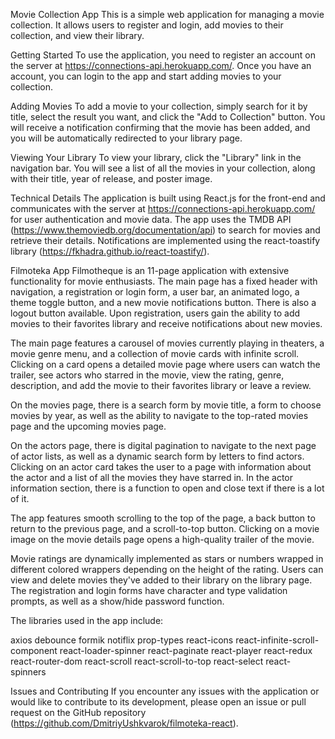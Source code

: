 Movie Collection App This is a simple web application for managing a movie
collection. It allows users to register and login, add movies to their
collection, and view their library.

Getting Started To use the application, you need to register an account on the
server at https://connections-api.herokuapp.com/. Once you have an account, you
can login to the app and start adding movies to your collection.

Adding Movies To add a movie to your collection, simply search for it by title,
select the result you want, and click the "Add to Collection" button. You will
receive a notification confirming that the movie has been added, and you will be
automatically redirected to your library page.

Viewing Your Library To view your library, click the "Library" link in the
navigation bar. You will see a list of all the movies in your collection, along
with their title, year of release, and poster image.

Technical Details The application is built using React.js for the front-end and
communicates with the server at https://connections-api.herokuapp.com/ for user
authentication and movie data. The app uses the TMDB API
(https://www.themoviedb.org/documentation/api) to search for movies and retrieve
their details. Notifications are implemented using the react-toastify library
(https://fkhadra.github.io/react-toastify/).

Filmoteka App Filmotheque is an 11-page application with extensive functionality
for movie enthusiasts. The main page has a fixed header with navigation, a
registration or login form, a user bar, an animated logo, a theme toggle button,
and a new movie notifications button. There is also a logout button available.
Upon registration, users gain the ability to add movies to their favorites
library and receive notifications about new movies.

The main page features a carousel of movies currently playing in theaters, a
movie genre menu, and a collection of movie cards with infinite scroll. Clicking
on a card opens a detailed movie page where users can watch the trailer, see
actors who starred in the movie, view the rating, genre, description, and add
the movie to their favorites library or leave a review.

On the movies page, there is a search form by movie title, a form to choose
movies by year, as well as the ability to navigate to the top-rated movies page
and the upcoming movies page.

On the actors page, there is digital pagination to navigate to the next page of
actor lists, as well as a dynamic search form by letters to find actors.
Clicking on an actor card takes the user to a page with information about the
actor and a list of all the movies they have starred in. In the actor
information section, there is a function to open and close text if there is a
lot of it.

The app features smooth scrolling to the top of the page, a back button to
return to the previous page, and a scroll-to-top button. Clicking on a movie
image on the movie details page opens a high-quality trailer of the movie.

Movie ratings are dynamically implemented as stars or numbers wrapped in
different colored wrappers depending on the height of the rating. Users can view
and delete movies they've added to their library on the library page. The
registration and login forms have character and type validation prompts, as well
as a show/hide password function.

The libraries used in the app include:

axios debounce formik notiflix prop-types react-icons
react-infinite-scroll-component react-loader-spinner react-paginate react-player
react-redux react-router-dom react-scroll react-scroll-to-top react-select
react-spinners

Issues and Contributing If you encounter any issues with the application or
would like to contribute to its development, please open an issue or pull
request on the GitHub repository
(https://github.com/DmitriyUshkvarok/filmoteka-react).
